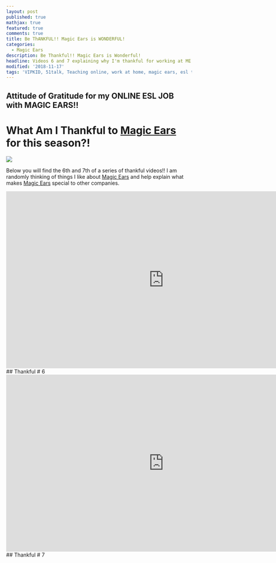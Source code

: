 ```yaml
---
layout: post
published: true
mathjax: true
featured: true
comments: true
title: Be ThANKFUL!! Magic Ears is WONDERFUL!
categories:
  - Magic Ears
description: Be Thankful!! Magic Ears is Wonderful!
headline: Videos 6 and 7 explaining why I'm thankful for working at ME.
modified: '2018-11-17'
tags: 'VIPKID, 51talk, Teaching online, work at home, magic ears, esl teacher'
---
```

## Attitude of Gratitude for my ONLINE ESL JOB with MAGIC EARS!!

# What Am I Thankful to [Magic Ears](https://t.mmears.com/?referralCode=T128464) for this season?!


![]({{site.baseurl}}/images/magicears.jpg)


Below you will find the 6th and 7th of a series of thankful videos!!  I am randomly thinking of things I like about [Magic Ears](https://t.mmears.com/?referralCode=T128464) and help explain what makes [Magic Ears](https://t.mmears.com/?referralCode=T128464) special to other companies.  


<div align="center">
  <iframe width="854" height="480" src="https://www.youtube.com/embed/FhUI5JTm5AE" frameborder="0" allow="autoplay; encrypted-media" allowfullscreen></iframe>
</div>## Thankful # 6


<div align="center">
  <iframe width="854" height="480" src="https://youtube.com/embed/lvKE07qtI-M" frameborder="0" allow="autoplay; encrypted-media" allowfullscreen></iframe>
</div>## Thankful # 7
